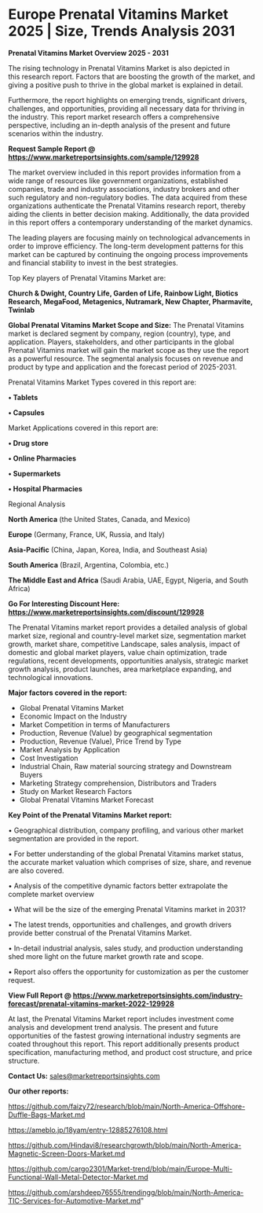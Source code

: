  # Europe Prenatal Vitamins Market 2025 | Size, Trends Analysis 2031

<Strong> Prenatal Vitamins Market Overview 2025 - 2031</strong>

The rising technology in Prenatal Vitamins Market is also depicted in this research report. Factors that are boosting the growth of the market, and giving a positive push to thrive in the global market is explained in detail.

Furthermore, the report highlights on emerging trends, significant drivers, challenges, and opportunities, providing all necessary data for thriving in the industry. This report market research offers a comprehensive perspective, including an in-depth analysis of the present and future scenarios within the industry.

<strong>Request Sample Report @ <a href=https://www.marketreportsinsights.com/sample/129928>https://www.marketreportsinsights.com/sample/129928</a></strong>

The market overview included in this report provides information from a wide range of resources like government organizations, established companies, trade and industry associations, industry brokers and other such regulatory and non-regulatory bodies. The data acquired from these organizations authenticate the Prenatal Vitamins research report, thereby aiding the clients in better decision making. Additionally, the data provided in this report offers a contemporary understanding of the market dynamics.

The leading players are focusing mainly on technological advancements in order to improve efficiency. The long-term development patterns for this market can be captured by continuing the ongoing process improvements and financial stability to invest in the best strategies.

Top Key players of Prenatal Vitamins Market are:

<strong>Church & Dwight, Country Life, Garden of Life, Rainbow Light, Biotics Research, MegaFood, Metagenics, Nutramark, New Chapter, Pharmavite, Twinlab</strong>

<strong><b>Global Prenatal Vitamins Market Scope and Size:</b></strong>
The Prenatal Vitamins market is declared segment by company, region (country), type, and application. Players, stakeholders, and other participants in the global Prenatal Vitamins market will gain the market scope as they use the report as a powerful resource. The segmental analysis focuses on revenue and product by type and application and the forecast period of 2025-2031.

Prenatal Vitamins Market Types covered in this report are:

<strong>• Tablets

• Capsules</strong>

Market Applications covered in this report are:

<strong>• Drug store

• Online Pharmacies

• Supermarkets

• Hospital Pharmacies</strong> 

Regional Analysis

<strong>North America</strong> (the United States, Canada, and Mexico)

<strong>Europe</strong> (Germany, France, UK, Russia, and Italy)

<strong>Asia-Pacific</strong> (China, Japan, Korea, India, and Southeast Asia)

<strong>South America</strong> (Brazil, Argentina, Colombia, etc.)

<strong>The Middle East and Africa</strong> (Saudi Arabia, UAE, Egypt, Nigeria, and South Africa)

<strong>Go For Interesting Discount Here: <a href=https://www.marketreportsinsights.com/discount/129928>https://www.marketreportsinsights.com/discount/129928</a></strong>

The Prenatal Vitamins market report provides a detailed analysis of global market size, regional and country-level market size, segmentation market growth, market share, competitive Landscape, sales analysis, impact of domestic and global market players, value chain optimization, trade regulations, recent developments, opportunities analysis, strategic market growth analysis, product launches, area marketplace expanding, and technological innovations.

<strong><b>Major factors covered in the report:</b></strong>
<ul>
  <li>Global Prenatal Vitamins Market </li>
  <li>Economic Impact on the Industry</li>
  <li>Market Competition in terms of Manufacturers</li>
  <li>Production, Revenue (Value) by geographical segmentation</li>
  <li>Production, Revenue (Value), Price Trend by Type</li>
  <li>Market Analysis by Application</li>
  <li>Cost Investigation</li>
  <li>Industrial Chain, Raw material sourcing strategy and Downstream Buyers</li>
  <li>Marketing Strategy comprehension, Distributors and Traders</li>
  <li>Study on Market Research Factors</li>
  <li>Global Prenatal Vitamins Market Forecast</li>
</ul>

<strong><b>Key Point of the Prenatal Vitamins Market report:</b></strong>

• Geographical distribution, company profiling, and various other market segmentation are provided in the report.

• For better understanding of the global Prenatal Vitamins market status, the accurate market valuation which comprises of size, share, and revenue are also covered.

• Analysis of the competitive dynamic factors better extrapolate the complete market overview

• What will be the size of the emerging Prenatal Vitamins market in 2031?

• The latest trends, opportunities and challenges, and growth drivers provide better construal of the Prenatal Vitamins Market.

• In-detail industrial analysis, sales study, and production understanding shed more light on the future market growth rate and scope.

• Report also offers the opportunity for customization as per the customer request.

<strong><b>View Full Report @ <a href=https://www.marketreportsinsights.com/industry-forecast/prenatal-vitamins-market-2022-129928>https://www.marketreportsinsights.com/industry-forecast/prenatal-vitamins-market-2022-129928</a></b></strong>


At last, the Prenatal Vitamins Market report includes investment come analysis and development trend analysis. The present and future opportunities of the fastest growing international industry segments are coated throughout this report. This report additionally presents product specification, manufacturing method, and product cost structure, and price structure.

<strong>Contact Us:</strong>
sales@marketreportsinsights.com

<strong>Our other reports:</strong>

<a href=https://github.com/faizy72/research/blob/main/North-America-Offshore-Duffle-Bags-Market.md>https://github.com/faizy72/research/blob/main/North-America-Offshore-Duffle-Bags-Market.md</a>

<a href=https://ameblo.jp/18yam/entry-12885276108.html>https://ameblo.jp/18yam/entry-12885276108.html</a>

<a href=https://github.com/Hindavi8/researchgrowth/blob/main/North-America-Magnetic-Screen-Doors-Market.md>https://github.com/Hindavi8/researchgrowth/blob/main/North-America-Magnetic-Screen-Doors-Market.md</a>

<a href=https://github.com/cargo2301/Market-trend/blob/main/Europe-Multi-Functional-Wall-Metal-Detector-Market.md>https://github.com/cargo2301/Market-trend/blob/main/Europe-Multi-Functional-Wall-Metal-Detector-Market.md</a>

<a href=https://github.com/arshdeep76555/trendingg/blob/main/North-America-TIC-Services-for-Automotive-Market.md>https://github.com/arshdeep76555/trendingg/blob/main/North-America-TIC-Services-for-Automotive-Market.md</a>"
